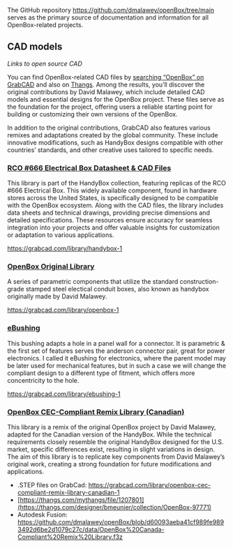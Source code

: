 The GitHub repository https://github.com/dmalawey/openBox/tree/main serves as the primary source of documentation and information for all OpenBox-related projects.

## CAD models
_Links to open source CAD_

You can find OpenBox-related CAD files by [searching “OpenBox” on GrabCAD](https://grabcad.com/library?page=1&time=all_time&sort=recent&query=openbox) and also on [Thangs](https://thangs.com/designer/bmeunier/collection/OpenBox-97771). Among the results, you’ll discover the original contributions by David Malawey, which include detailed CAD models and essential designs for the OpenBox project. These files serve as the foundation for the project, offering users a reliable starting point for building or customizing their own versions of the OpenBox.

In addition to the original contributions, GrabCAD also features various remixes and adaptations created by the global community. These include innovative modifications, such as HandyBox designs compatible with other countries’ standards, and other creative uses tailored to specific needs.

### [RCO #666 Electrical Box Datasheet & CAD Files](https://grabcad.com/library/handybox-1)

This library is part of the HandyBox collection, featuring replicas of the RCO #666 Electrical Box. This widely available component, found in hardware stores across the United States, is specifically designed to be compatible with the OpenBox ecosystem. Along with the CAD files, the library includes data sheets and technical drawings, providing precise dimensions and detailed specifications. These resources ensure accuracy for seamless integration into your projects and offer valuable insights for customization or adaptation to various applications.

https://grabcad.com/library/handybox-1

### [OpenBox Original Library](https://grabcad.com/library/openbox-1)

A series of parametric components that utilize the standard construction-grade stamped steel electical conduit boxes, also known as handybox originally made by David Malawey.

https://grabcad.com/library/openbox-1

### [eBushing](https://grabcad.com/library/ebushing-1)

This bushing adapts a hole in a panel wall for a connector. It is parametric & the first set of features serves the anderson connector pair, great for power electronics. I called it eBushing for electronics, where the parent model may be later used for mechanical features, but in such a case we will change the compliant design to a different type of fitment, which offers more concentricity to the hole.

https://grabcad.com/library/ebushing-1

###  [OpenBox CEC-Compliant Remix Library (Canadian)](https://grabcad.com/library/openbox-cec-compliant-remix-library-canadian-1)

This library is a remix of the original OpenBox project by David Malawey, adapted for the Canadian version of the HandyBox. While the technical requirements closely resemble the original HandyBox designed for the U.S. market, specific differences exist, resulting in slight variations in design. The aim of this library is to replicate key components from David Malawey’s original work, creating a strong foundation for future modifications and applications.

- .STEP files on GrabCad: https://grabcad.com/library/openbox-cec-compliant-remix-library-canadian-1
- [https://thangs.com/mythangs/file/1207801](https://thangs.com/designer/bmeunier/collection/OpenBox-97771)
- Autodesk Fusion: https://github.com/dmalawey/openBox/blob/d60093aeba41cf989fe9893492d6be2d1079c27c/data/OpenBox%20Canada-Compliant%20Remix%20Library.f3z
